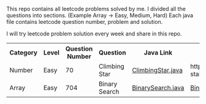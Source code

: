 This repo contains all leetcode problems solved by me. I divided all the questions into sections. (Example Array -> Easy, Medium, Hard) 
Each java file contains leetcode question number, problem and solution.

I will try leetcode problem solution every week and share in this repo. 


<table>
  <tr>
    <th>Category</th>
    <th>Level</th>
    <th>Question Number</th>
    <th>Question</th>
    <th>Java Link</th>
    <th>Leetcode Link</th>
  </tr>
  <tr>
    <td>Number</td>
    <td>Easy</td>
    <td>70</td>
    <td>Climbing Star</td>
    <td><a href="https://github.com/umiitkose/LeetCodeExample/blob/master/src/main/java/com/umiitkose/number/easy/quiz70/ClimbingStar.java" target="_blank">ClimbingStar.java</td>
    <td>https://leetcode.com/problems/climbing-stairs/</td>
  </tr>
  <tr>
    <td>Array</td>
    <td>Easy</td>
    <td>704</td>
    <td>Binary Search</td>
    <td><a href="https://github.com/umiitkose/LeetCodeExample/blob/master/src/main/java/com/umiitkose/array/easy/quiz704/BinarySearch.java" target="_blank">BinarySearch.java</td>
    <td><a href="  https://leetcode.com/problems/binary-search/" target="_blank">Binary Search</td>
  </tr>
    
</table>
